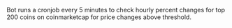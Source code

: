 Bot runs a cronjob every 5 minutes to check hourly percent changes for top 200 coins on coinmarketcap for price changes above threshold.

